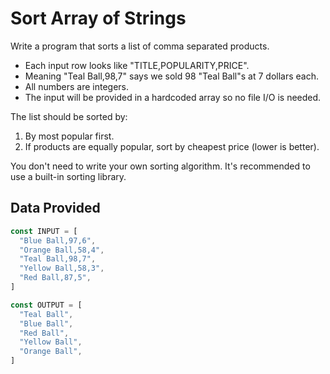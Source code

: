 # Sort Array of Strings

Write a program that sorts a list of comma separated products.

* Each input row looks like "TITLE,POPULARITY,PRICE". 
* Meaning "Teal Ball,98,7" says we sold 98 "Teal Ball"s at 7 dollars each. 
* All numbers are integers. 
* The input will be provided in a hardcoded array so no file I/O is needed.

The list should be sorted by:

1. By most popular first.
2. If products are equally popular, sort by cheapest price (lower is better).

You don't need to write your own sorting algorithm. It's recommended to use a built-in sorting library.

## Data Provided

```js
const INPUT = [
  "Blue Ball,97,6",
  "Orange Ball,58,4",
  "Teal Ball,98,7",
  "Yellow Ball,58,3",
  "Red Ball,87,5",
]

const OUTPUT = [
  "Teal Ball",
  "Blue Ball",
  "Red Ball",
  "Yellow Ball",
  "Orange Ball",
]
```
